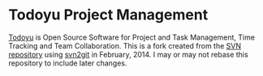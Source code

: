 # Todoyu Project Management

[Todoyu] is Open Source Software for Project and Task Management, Time
Tracking and Team Collaboration. This is a fork created from the [SVN
repository] using [svn2git] in February, 2014. I may or may not rebase
this repository to include later changes.

[Todoyu]: http://www.todoyu.com/
[SVN repository]: https://code.todoyu.com/wiki/usesvn
[svn2git]: https://github.com/nirvdrum/svn2git
